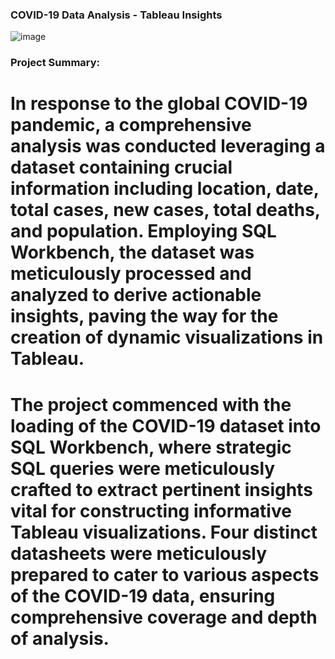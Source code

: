 
### COVID-19 Data Analysis - Tableau Insights
![image](https://github.com/Twinkle-Rakesh-Jain/CovidDeathsProject/assets/159181933/a8eb63cb-2ccc-4dc6-a098-3678f622cee3)

### Project Summary:

# In response to the global COVID-19 pandemic, a comprehensive analysis was conducted leveraging a dataset containing crucial information including location, date, total cases, new cases, total deaths, and population. Employing SQL Workbench, the dataset was meticulously processed and analyzed to derive actionable insights, paving the way for the creation of dynamic visualizations in Tableau.

# The project commenced with the loading of the COVID-19 dataset into SQL Workbench, where strategic SQL queries were meticulously crafted to extract pertinent insights vital for constructing informative Tableau visualizations. Four distinct datasheets were meticulously prepared to cater to various aspects of the COVID-19 data, ensuring comprehensive coverage and depth of analysis.



